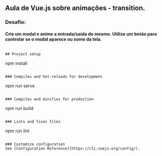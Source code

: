 ## Aula de Vue.js sobre animações - transition.

### Desafio:

#### Crie um modal e anime a entrada/saída do mesmo. Utilize um botão para controlar se o modal aparece ou some da tela.
```

## Project setup
```
npm install
```

### Compiles and hot-reloads for development
```
npm run serve
```

### Compiles and minifies for production
```
npm run build
```

### Lints and fixes files
```
npm run lint
```

### Customize configuration
See [Configuration Reference](https://cli.vuejs.org/config/).

